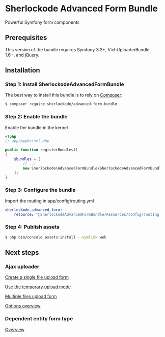 Sherlockode Advanced Form Bundle
================================

Powerful Symfony form components

## Prerequisites

This version of the bundle requires Symfony 3.3+, VichUploaderBundle 1.6+, and jQuery.

## Installation

### Step 1: Install SherlockodeAdvancedFormBundle

The best way to install this bundle is to rely on [Composer](https://getcomposer.org/):

```bash
$ composer require sherlockode/advanced-form-bundle
```

### Step 2: Enable the bundle

Enable the bundle in the kernel

```php
<?php
// app/AppKernel.php

public function registerBundles()
{
    $bundles = [
        // ...
        new Sherlockode\AdvancedFormBundle\SherlockodeAdvancedFormBundle(),
    ];
}
```

### Step 3: Configure the bundle

Import the routing in app/config/routing.yml

```yaml
sherlockode_advanced_form:
    resource: "@SherlockodeAdvancedFormBundle/Resources/config/routing.yml"
```

### Step 4: Publish assets

```bash
$ php bin/console assets:install --symlink web
```

## Next steps

### Ajax uploader

[Create a single file upload form](Resources/doc/single_file_upload.md)

[Use the temporary upload mode](Resources/doc/temporary_upload.md)

[Multiple files upload form](Resources/doc/multiple_files_upload.md)

[Options overview](Resources/doc/options_overview.md)

### Dependent entity form type

[Overview](Resources/doc/dependent_entity.md)
